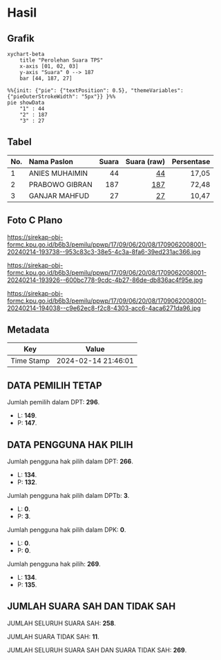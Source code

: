 # Hasil

## Grafik

```mermaid
xychart-beta
    title "Perolehan Suara TPS"
    x-axis [01, 02, 03]
    y-axis "Suara" 0 --> 187
    bar [44, 187, 27]
```

```mermaid
%%{init: {"pie": {"textPosition": 0.5}, "themeVariables": {"pieOuterStrokeWidth": "5px"}} }%%
pie showData
    "1" : 44
    "2" : 187
    "3" : 27
```

## Tabel

| No. | Nama Paslon    | Suara | Suara (raw) | Persentase |
|:--- |:-------------- | -----:| -----------:| ----------:|
| 1   | ANIES MUHAIMIN | 44    | [44][p-1]   | 17,05      |
| 2   | PRABOWO GIBRAN | 187   | [187][p-2]  | 72,48      |
| 3   | GANJAR MAHFUD  | 27    | [27][p-3]   | 10,47      |


[p-1]: https://github.com/gigit-pemilu/pemilu-2024-17-bengkulu/blob/main/pilpres/hitung-suara/sub/17-bengkulu/sub/09-bengkulu-tengah/sub/06-taba-penanjung/sub/2008-taba-teret/sub/001-tps/sub/paslon-1.txt
[p-2]: https://github.com/gigit-pemilu/pemilu-2024-17-bengkulu/blob/main/pilpres/hitung-suara/sub/17-bengkulu/sub/09-bengkulu-tengah/sub/06-taba-penanjung/sub/2008-taba-teret/sub/001-tps/sub/paslon-2.txt
[p-3]: https://github.com/gigit-pemilu/pemilu-2024-17-bengkulu/blob/main/pilpres/hitung-suara/sub/17-bengkulu/sub/09-bengkulu-tengah/sub/06-taba-penanjung/sub/2008-taba-teret/sub/001-tps/sub/paslon-3.txt

## Foto C Plano

https://sirekap-obj-formc.kpu.go.id/b6b3/pemilu/ppwp/17/09/06/20/08/1709062008001-20240214-193738--953c83c3-38e5-4c3a-8fa6-39ed231ac366.jpg

https://sirekap-obj-formc.kpu.go.id/b6b3/pemilu/ppwp/17/09/06/20/08/1709062008001-20240214-193926--600bc778-9cdc-4b27-86de-db836ac4f95e.jpg

https://sirekap-obj-formc.kpu.go.id/b6b3/pemilu/ppwp/17/09/06/20/08/1709062008001-20240214-194038--c9e62ec8-f2c8-4303-acc6-4aca6271da96.jpg


## Metadata

| Key        | Value               |
| ---------- | ------------------- |
| Time Stamp | 2024-02-14 21:46:01 |


## DATA PEMILIH TETAP

Jumlah pemilih dalam DPT: **296**.
 * L: **149**.
 * P: **147**.

## DATA PENGGUNA HAK PILIH

Jumlah pengguna hak pilih dalam DPT: **266**.
 * L: **134**.
 * P: **132**.

Jumlah pengguna hak pilih dalam DPTb: **3**.
 * L: **0**.
 * P: **3**.

Jumlah pengguna hak pilih dalam DPK: **0**.
 * L: **0**.
 * P: **0**.

Jumlah pengguna hak pilih: **269**.
 * L: **134**.
 * P: **135**.

## JUMLAH SUARA SAH DAN TIDAK SAH

JUMLAH SELURUH SUARA SAH: **258**.

JUMLAH SUARA TIDAK SAH: **11**.

JUMLAH SELURUH SUARA SAH DAN SUARA TIDAK SAH: **269**.


